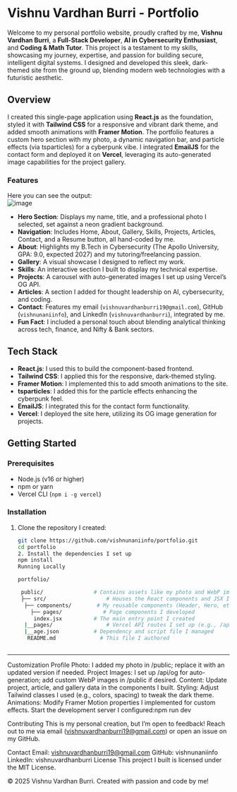 # Vishnu Vardhan Burri - Portfolio

Welcome to my personal portfolio website, proudly crafted by me, **Vishnu Vardhan Burri**, a **Full-Stack Developer**, **AI in Cybersecurity Enthusiast**, and **Coding & Math Tutor**. This project is a testament to my skills, showcasing my journey, expertise, and passion for building secure, intelligent digital systems. I designed and developed this sleek, dark-themed site from the ground up, blending modern web technologies with a futuristic aesthetic.

## Overview

I created this single-page application using **React.js** as the foundation, styled it with **Tailwind CSS** for a responsive and vibrant dark theme, and added smooth animations with **Framer Motion**. The portfolio features a custom hero section with my photo, a dynamic navigation bar, and particle effects (via tsparticles) for a cyberpunk vibe. I integrated **EmailJS** for the contact form and deployed it on **Vercel**, leveraging its auto-generated image capabilities for the project gallery.

### Features
Here you can see the output:  
![image](https://github.com/user-attachments/assets/1aa3787f-d7d8-468d-a5e1-2d04f3628536)

- **Hero Section**: Displays my name, title, and a professional photo I selected, set against a neon gradient background.
- **Navigation**: Includes Home, About, Gallery, Skills, Projects, Articles, Contact, and a Resume button, all hand-coded by me.
- **About**: Highlights my B.Tech in Cybersecurity (The Apollo University, GPA: 9.0, expected 2027) and my tutoring/freelancing passion.
- **Gallery**: A visual showcase I designed to reflect my work.
- **Skills**: An interactive section I built to display my technical expertise.
- **Projects**: A carousel with auto-generated images I set up using Vercel’s OG API.
- **Articles**: A section I added for thought leadership on AI, cybersecurity, and coding.
- **Contact**: Features my email (`vishnuvardhanburri19@gmail.com`), GitHub (`vishnunaniinfo`), and LinkedIn (`vishnuvardhanburri`), integrated by me.
- **Fun Fact**: I included a personal touch about blending analytical thinking across tech, finance, and Nifty & Bank sectors.

## Tech Stack
- **React.js**: I used this to build the component-based frontend.
- **Tailwind CSS**: I applied this for the responsive, dark-themed styling.
- **Framer Motion**: I implemented this to add smooth animations to the site.
- **tsparticles**: I added this for the particle effects enhancing the cyberpunk feel.
- **EmailJS**: I integrated this for the contact form functionality.
- **Vercel**: I deployed the site here, utilizing its OG image generation for projects.

## Getting Started

### Prerequisites
- Node.js (v16 or higher)
- npm or yarn
- Vercel CLI (`npm i -g vercel`)

### Installation
1. Clone the repository I created:
   ```bash
   git clone https://github.com/vishnunaniinfo/portfolio.git
   cd portfolio
   2. Install the dependencies I set up
   npm install
   Running Locally
   
   portfolio/

    public/                # Contains assets like my photo and WebP images I added
    ├── src/                   # Houses the React components and JSX I wrote
     ├── components/        # My reusable components (Header, Hero, etc.)
       ├── pages/             # Page components I developed
        index.jsx          # The main entry point I created
     |__pages/                 # Vercel API routes I set up (e.g., /api/og.js)
     |__age.json           # Dependency and script file I managed
      README.md              # This file I authored
 

___________________________________________________________________________________________________________________

   Customization
Profile Photo: I added my photo in /public; replace it with an updated version if needed.
Project Images: I set up /api/og for auto-generation; add custom WebP images in /public if desired.
Content: Update project, article, and gallery data in the components I built.
Styling: Adjust Tailwind classes I used (e.g., colors, spacing) to tweak the dark theme.
Animations: Modify Framer Motion properties I implemented for custom effects.
Start the development server I configured:npm run dev

Contributing
This is my personal creation, but I’m open to feedback! Reach out to me via email (vishnuvardhanburri19@gmail.com) or open an issue on my GitHub.

Contact
Email: vishnuvardhanburri19@gmail.com
GitHub: vishnunaniinfo
LinkedIn: vishnuvardhanburri
License
This project I built is licensed under the MIT License.

© 2025 Vishnu Vardhan Burri. Created with passion and code by me!
